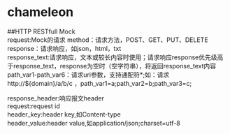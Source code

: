# chameleon
##HTTP RESTfull Mock    
request:Mock的请求
  method：请求方法，POST、GET、PUT、DELETE   
  response：请求响应，如json，html，txt    
  response_text:请求响应，文本或较长内容时使用；请求响应response优先级高于response_text，response为空时（空字符串），将返回response_text内容   
  path_var1-path_var6：请求uri参数，支持通配符*;如：请求http://${domain}/a/b/c ，path_var1=a;path_var2=b;path_var3=c;     

response_header:响应报文header    
  request:request id    
  header_key:header key,如Content-type   
  header_value:header value,如application/json;charset=utf-8   
  
